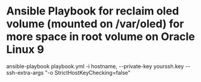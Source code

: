 # Ansible Playbook for reclaim oled volume (mounted on /var/oled) for more space in root volume on Oracle Linux 9 

ansible-playbook playbook.yml -i hostname, --private-key yourssh.key --ssh-extra-args "-o StrictHostKeyChecking=false"
